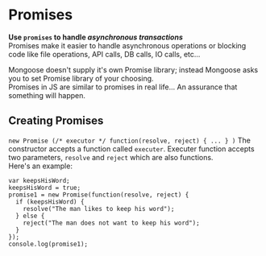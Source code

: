 # Promises
**Use `promises` to handle _asynchronous transactions_** <br>
Promises make it easier to handle asynchronous operations or blocking code like file operations, API calls, DB calls, IO calls, etc...
</br>

Mongoose doesn't supply it's own Promise library; instead Mongoose asks you to set Promise library of your choosing.
</br>
Promises in JS are similar to promises in real life... An assurance that something will happen. </br>

## Creating Promises
`new Promise (/* executor */ function(resolve, reject) { ... } )`
The constructor accepts a function called `executer`. Executer function accepts two parameters, `resolve` and `reject` which are also functions. </br>
Here's an example:
```
var keepsHisWord;
keepsHisWord = true;
promise1 = new Promise(function(resolve, reject) {
  if (keepsHisWord) {
    resolve("The man likes to keep his word");
  } else {
    reject("The man does not want to keep his word");
  }
});
console.log(promise1);

```
